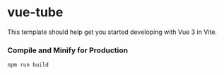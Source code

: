 # vue-tube

This template should help get you started developing with Vue 3 in Vite.

### Compile and Minify for Production

```sh
npm run build
```
